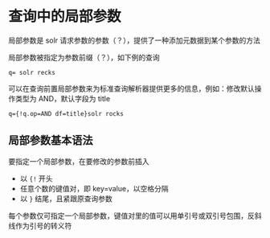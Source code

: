 # 查询中的局部参数

局部参数是 solr 请求参数的参数（？），提供了一种添加元数据到某个参数的方法

局部参数被指定为参数前缀（？），如下例的查询

`q= solr recks`

可以在查询前置局部参数来为标准查询解析器提供更多的信息，例如：修改默认操作类型为 AND，默认字段为 title

`q={!q.op=AND df=title}solr rocks`

## 局部参数基本语法

要指定一个局部参数，在要修改的参数前插入

* 以 `{!` 开头
* 任意个数的键值对，即 key=value，以空格分隔
* 以 `}` 结尾，且紧跟原查询参数

每个参数仅可指定一个局部参数，键值对里的值可以用单引号或双引号包围，反斜线作为引号的转义符

